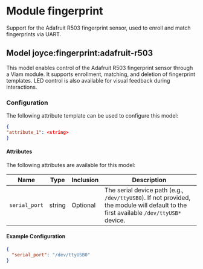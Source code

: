 # Module fingerprint

Support for the Adafruit R503 fingerprint sensor, used to enroll and match fingerprints via UART.

## Model joyce:fingerprint:adafruit-r503

This model enables control of the Adafruit R503 fingerprint sensor through a Viam module. It supports enrollment, matching, and deletion of fingerprint templates. LED control is also available for visual feedback during interactions.

### Configuration

The following attribute template can be used to configure this model:

```json
{
"attribute_1": <string>
}
```

#### Attributes

The following attributes are available for this model:

| Name          | Type   | Inclusion | Description                                                                                                                           |
| ------------- | ------ | --------- | ------------------------------------------------------------------------------------------------------------------------------------- |
| `serial_port` | string | Optional  | The serial device path (e.g., `/dev/ttyUSB0`). If not provided, the module will default to the first available `/dev/ttyUSB*` device. |

#### Example Configuration

```json
{
  "serial_port": "/dev/ttyUSB0"
}
```

